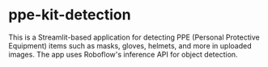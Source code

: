 # ppe-kit-detection
This is a Streamlit-based application for detecting PPE (Personal Protective Equipment) items such as masks, gloves, helmets, and more in uploaded images. The app uses Roboflow's inference API for object detection.
